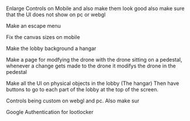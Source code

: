 Enlarge Controls on Mobile and also make them look good also make sure that the UI does not show on pc or webgl

Make an escape menu

Fix the canvas sizes on mobile

Make the lobby background a hangar

Make a page for modfying the drone with the drone sitting on a pedestal, whenever a change gets made to the drone it modifys the drone in the pedestal

Make all the UI on physical objects in the lobby (The hangar) Then have buttons to go to each part of the lobby at the top of the screen.

Controls being custom on webgl and pc. Also make sur

Google Authentication for lootlocker


